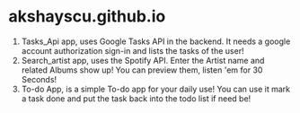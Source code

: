 # akshayscu.github.io
1. Tasks_Api app, uses Google Tasks API in the backend. It needs a google account authorization sign-in and lists the tasks of the user!
2. Search_artist app, uses the Spotify API. Enter the Artist name and related Albums show up! You can preview them, listen 'em for 30 Seconds!
3. To-do App, is a simple To-do app for your daily use! You can use it mark a task done and put the task back into the todo list if need be!
